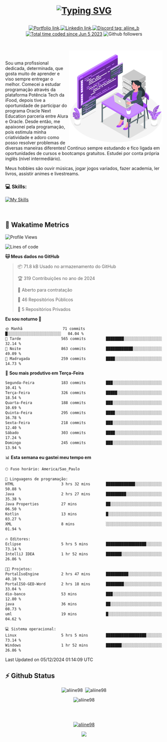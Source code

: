# <p align = "center"><a href="https://git.io/typing-svg"><img src="https://readme-typing-svg.demolab.com?font=Space+Mono&size=28&pause=1000&duration=4000&color=8E58F7&vCenter=true&width=500&lines=%E2%9C%A8+Ol%C3%A1%2C+sou+Aline+Bevilacqua;%E2%9C%A8+Desenvolvedora+Web!" alt="Typing SVG" /></a></p>

<p align = "center">
    <a href="https://aliine98.github.io" target="_blank">
        <img alt="Portfolio link" align="center" src = "https://img.shields.io/badge/portfolio-8A2BE2?style=for-the-badge">
    </a>
    <a href="https://www.linkedin.com/in/aline-bevilacqua/" target="_blank">
        <img alt="Linkedin link" align="center" src = "https://img.shields.io/badge/LinkedIn-0077B5?style=for-the-badge&logo=linkedin&logoColor=white">
    </a>
    <a href="https://discord.com/" target="_blank">
        <img alt="Discord tag: aliine_b" align="center" src="https://img.shields.io/badge/-aliine__b-5865f2?style=flat-square&logo=Discord&logoColor=FFF" height="28">
    </a>
    <a href="https://wakatime.com/@aliine"><img src="https://wakatime.com/badge/user/d705bdc6-1244-4026-9380-8de8c1599f8d.svg?style=for-the-badge" alt="Total time coded since Jun 5 2023" align="center"/></a>
    <img alt="Github followers" align="center" src="https://img.shields.io/github/followers/Aliine98?style=for-the-badge&color=bf0f47&logo=github&logoColor=white">
</p><br>

<a href="https://storyset.com/"><img src="./assets/coding-amico.svg" width="300" align="right"></a>

<div align="left">
<br>

Sou uma profissional dedicada, determinada, que gosta muito de aprender e viso sempre entregar o melhor. Comecei a estudar programação através da plataforma Potência Tech da iFood, depois tive a oportunidade de participar do programa Oracle Next Education parceria entre Alura e Oracle. Desde então, me apaixonei pela programação, pois estimula minha criatividade e adoro como posso resolver problemas de diversas maneiras diferentes! Continuo sempre estudando e fico ligada em oportunidades de cursos e bootcamps gratuitos.
Estudei por conta própria inglês (nível intermediário).

Meus hobbies são ouvir músicas, jogar jogos variados, fazer academia, ler livros, assistir animes e livestreams.

### 💻 Skills:
[![My Skills](https://skillicons.dev/icons?i=html,css,js,java,tailwind,ts,mysql,hibernate,angular,next,nuxt,firebase,express,mongo&perline=5)](https://skillicons.dev)
</div>
<br>

## 🚀 Wakatime Metrics

<!--START_SECTION:waka-->
![Profile Views](http://img.shields.io/badge/Visualizac%C3%B5es%20do%20perfil-0-blue)

![Lines of code](https://img.shields.io/badge/Desde%20o%20Hello%20World%20eu%20escrevi-375.9%20thousand%20linhas%20de%20c%C3%B3digo-blue)

**🐱 Meus dados no GitHub** 

> 📦 71.8 kB Usado no armazenamento do GitHub 
 > 
> 🏆 319 Contribuições no ano de 2024
 > 
> 💼 Aberto para contratação
 > 
> 📜 46 Repositórios Públicos 
 > 
> 🔑 5 Repositórios Privados 
 > 
**Eu sou noturno 🦉** 

```text
🌞 Manhã                  71 commits          █░░░░░░░░░░░░░░░░░░░░░░░░   04.04 % 
🌆 Tarde                  565 commits         ████████░░░░░░░░░░░░░░░░░   32.14 % 
🌃 Noite                  863 commits         ████████████░░░░░░░░░░░░░   49.09 % 
🌙 Madrugada              259 commits         ████░░░░░░░░░░░░░░░░░░░░░   14.73 % 
```
📅 **Sou mais produtivo em Terça-Feira** 

```text
Segunda-Feira            183 commits         ███░░░░░░░░░░░░░░░░░░░░░░   10.41 % 
Terça-Feira              326 commits         █████░░░░░░░░░░░░░░░░░░░░   18.54 % 
Quarta-Feira             188 commits         ███░░░░░░░░░░░░░░░░░░░░░░   10.69 % 
Quinta-Feira             295 commits         ████░░░░░░░░░░░░░░░░░░░░░   16.78 % 
Sexta-Feira              218 commits         ███░░░░░░░░░░░░░░░░░░░░░░   12.40 % 
Sábado                   303 commits         ████░░░░░░░░░░░░░░░░░░░░░   17.24 % 
Domingo                  245 commits         ███░░░░░░░░░░░░░░░░░░░░░░   13.94 % 
```


📊 **Esta semana eu gastei meu tempo em** 

```text
🕑︎ Fuso horário: America/Sao_Paulo

💬 Linguagens de programação: 
HTML                     3 hrs 32 mins       █████████████░░░░░░░░░░░░   50.88 % 
Java                     2 hrs 27 mins       █████████░░░░░░░░░░░░░░░░   35.38 % 
Java Properties          27 mins             ██░░░░░░░░░░░░░░░░░░░░░░░   06.50 % 
Kotlin                   13 mins             █░░░░░░░░░░░░░░░░░░░░░░░░   03.27 % 
XML                      8 mins              ░░░░░░░░░░░░░░░░░░░░░░░░░   01.94 % 

🔥 Editores: 
Eclipse                  5 hrs 5 mins        ██████████████████░░░░░░░   73.14 % 
IntelliJ IDEA            1 hr 52 mins        ███████░░░░░░░░░░░░░░░░░░   26.86 % 

🐱‍💻 Projetos: 
PortalIsoEngine          2 hrs 47 mins       ██████████░░░░░░░░░░░░░░░   40.10 % 
PortalISO-GED-Word       2 hrs 18 mins       ████████░░░░░░░░░░░░░░░░░   33.04 % 
dio-banco                53 mins             ███░░░░░░░░░░░░░░░░░░░░░░   12.80 % 
java                     36 mins             ██░░░░░░░░░░░░░░░░░░░░░░░   08.73 % 
uml                      19 mins             █░░░░░░░░░░░░░░░░░░░░░░░░   04.62 % 

💻 Sistema operacional: 
Linux                    5 hrs 5 mins        ██████████████████░░░░░░░   73.14 % 
Windows                  1 hr 52 mins        ███████░░░░░░░░░░░░░░░░░░   26.86 % 
```


 Last Updated on 05/12/2024 01:14:09 UTC
<!--END_SECTION:waka-->
 
## ⚡ Github Status

<p align="center"><img src="https://my-github-readme-stats-aliine98.vercel.app/api?username=aliine98&show_icons=true&locale=en&theme=radical" alt="aliine98" />&nbsp;&nbsp;<img src="https://my-github-readme-stats-aliine98.vercel.app/api/top-langs?username=aliine98&show_icons=true&locale=en&layout=compact&theme=radical&exclude_repo=my-github-readme-stats,my-github-readme-streak-stats,github-readme-streak-stats,ajax-com-js-puro" alt="aliine98" /></p>

<p align="center"><img src="https://streak-stats.demolab.com?user=aliine98&theme=radical" alt="aliine98" /></p>

<br><br>
<p align="center"> <a href="https://github.com/ryo-ma/github-profile-trophy" target="_blank"><img src="https://github-profile-trophy.vercel.app/?username=aliine98&theme=radical&column=4" alt="aliine98" /></a> </p>

<p align="center"><img src="https://media4.giphy.com/media/C1bBFL2dMQxA4/giphy.gif?cid=ecf05e47z7xqxd7gboyuplq95r7v869x9bi8msk1upllpme2&ep=v1_gifs_search&rid=giphy.gif&ct=g" width="700"></p>

